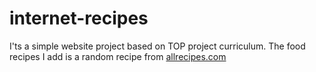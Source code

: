 # internet-recipes
I'ts a simple website project based on TOP project curriculum.
The food recipes I add is a random recipe from <a href="https://www.allrecipes.com/" target="_blank" rel="noopener">allrecipes.com</a>
